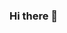 ### Hi there 👋

<!--
**Henil-747/Henil-747** is a ✨ _special_ ✨ repository because its `README.md` (this file) appears on your GitHub profile.

![Henil's github stats](https://github-readme-stats.vercel.app/api?username=Henil-747)


-->
